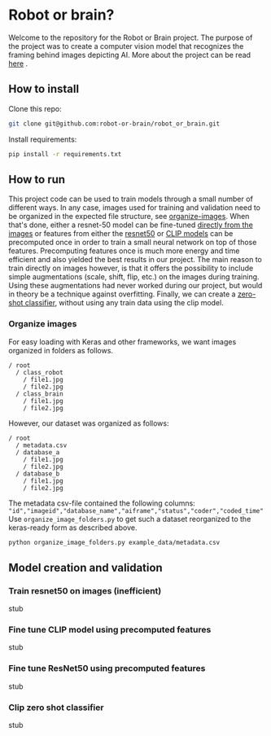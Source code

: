 # Robot or brain?

Welcome to the repository for the Robot or Brain project. The purpose of the project was to create a computer vision
model that recognizes the framing behind images depicting AI. More about the project can be read
[here](https://www.esciencecenter.nl/projects/the-robot-or-the-brain-building-a-classifier-for-visual-news-frames-of-artificial-intelligence/)
.

## How to install

Clone this repo:

```bash
git clone git@github.com:robot-or-brain/robot_or_brain.git
```

Install requirements:

```bash
pip install -r requirements.txt
```

## How to run

This project code can be used to train models through a small number of
different ways. In any case, images used for training and validation need to be organized in the expected file
structure, see [organize-images](#organize-images). When that's done, either a resnet-50 model can be fine-tuned
[directly from the images](#Train-resnet50-on-images-(inefficient)) or features from either
the [resnet50](#Fine-tune-ResNet50-using-precomputed-features)
or [CLIP models](#Fine-tune-CLIP-model-using-precomputed-features) can be precomputed once in order to train a
small neural network on top of those features. Precomputing features once is much more energy and time efficient and
also yielded the best results in our project. The main reason to train directly on images however, is that it offers the
possibility to include simple augmentations (scale, shift, flip, etc.) on the images during training. Using these
augmentations had never worked during our project, but would in theory be a technique against overfitting. Finally, we
can create a [zero-shot classifier](#Clip-zero-shot-classifier), without using any train data using the clip model.

### Organize images
For easy loading with Keras and other frameworks, we want images organized in folders as follows.
```
/ root
  / class_robot
    / file1.jpg
    / file2.jpg
  / class_brain
    / file1.jpg
    / file2.jpg
```
However, our dataset was organized as follows:
```
/ root
  / metadata.csv
  / database_a
    / file1.jpg
    / file2.jpg
  / database_b
    / file1.jpg
    / file2.jpg
```
The metadata csv-file contained the following columns:
```"id","imageid","database_name","aiframe","status","coder","coded_time"```
Use `organize_image_folders.py` to get such a dataset reorganized to the keras-ready form as described above.

```bash
python organize_image_folders.py example_data/metadata.csv
```

## Model creation and validation

### Train resnet50 on images (inefficient)

stub

### Fine tune CLIP model using precomputed features

stub

### Fine tune ResNet50 using precomputed features

stub

### Clip zero shot classifier

stub

